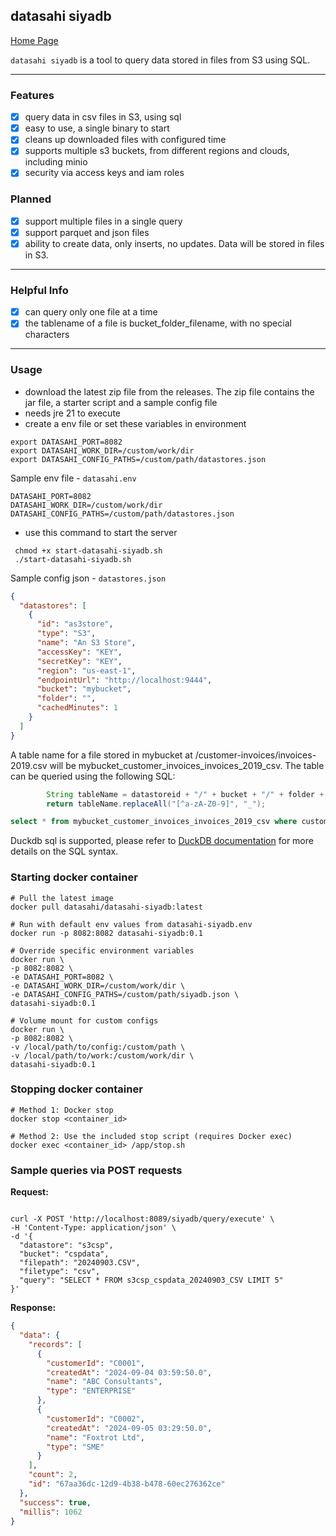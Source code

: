 ## datasahi siyadb

[Home Page](https://datasahi.com)

`datasahi siyadb` is a tool to query data stored in files from S3 using SQL.

---
### Features
- [x] query data in csv files in S3, using sql
- [x] easy to use, a single binary to start
- [x] cleans up downloaded files with configured time
- [x] supports multiple s3 buckets, from different regions and clouds, including minio
- [x] security via access keys and iam roles

### Planned
- [x] support multiple files in a single query
- [x] support parquet and json files
- [x] ability to create data, only inserts, no updates. Data will be stored in files in S3. 

---
### Helpful Info
- [x] can query only one file at a time
- [x] the tablename of a file is bucket_folder_filename, with no special characters

---
### Usage
- download the latest zip file from the releases. The zip file contains the jar file, a starter script and a sample config file
- needs jre 21 to execute
- create a env file or set these variables in environment
```shell
export DATASAHI_PORT=8082
export DATASAHI_WORK_DIR=/custom/work/dir
export DATASAHI_CONFIG_PATHS=/custom/path/datastores.json
```
Sample env file - `datasahi.env`
```shell
DATASAHI_PORT=8082
DATASAHI_WORK_DIR=/custom/work/dir
DATASAHI_CONFIG_PATHS=/custom/path/datastores.json
```
- use this command to start the server
 ```shell
  chmod +x start-datasahi-siyadb.sh
  ./start-datasahi-siyadb.sh
```

Sample config json - `datastores.json`
```json
{
  "datastores": [
    {
      "id": "as3store",
      "type": "S3",
      "name": "An S3 Store",
      "accessKey": "KEY",
      "secretKey": "KEY",
      "region": "us-east-1",
      "endpointUrl": "http://localhost:9444",
      "bucket": "mybucket",
      "folder": "",
      "cachedMinutes": 1
    }
  ]
}
```
A table name for a file stored in mybucket at /customer-invoices/invoices-2019.csv will be mybucket_customer_invoices_invoices_2019_csv. The table can be queried using the following SQL:
```java
        String tableName = datastoreid + "/" + bucket + "/" + folder + "/" + filename;
        return tableName.replaceAll("[^a-zA-Z0-9]", "_");
```

```sql
select * from mybucket_customer_invoices_invoices_2019_csv where customer_id = '12345' limit 10;
```
Duckdb sql is supported, please refer to [DuckDB documentation](https://duckdb.org/docs/sql/introduction) for more details on the SQL syntax. 

### Starting docker container

```shell
# Pull the latest image
docker pull datasahi/datasahi-siyadb:latest

# Run with default env values from datasahi-siyadb.env
docker run -p 8082:8082 datasahi-siyadb:0.1

# Override specific environment variables
docker run \
-p 8082:8082 \
-e DATASAHI_PORT=8082 \
-e DATASAHI_WORK_DIR=/custom/work/dir \
-e DATASAHI_CONFIG_PATHS=/custom/path/siyadb.json \
datasahi-siyadb:0.1

# Volume mount for custom configs
docker run \
-p 8082:8082 \
-v /local/path/to/config:/custom/path \
-v /local/path/to/work:/custom/work/dir \
datasahi-siyadb:0.1
```

### Stopping docker container

```shell
# Method 1: Docker stop
docker stop <container_id>

# Method 2: Use the included stop script (requires Docker exec)
docker exec <container_id> /app/stop.sh
```

### Sample queries via POST requests
**Request:**
```shell

curl -X POST 'http://localhost:8089/siyadb/query/execute' \
-H 'Content-Type: application/json' \
-d '{
  "datastore": "s3csp",
  "bucket": "cspdata",
  "filepath": "20240903.CSV",
  "filetype": "csv",
  "query": "SELECT * FROM s3csp_cspdata_20240903_CSV LIMIT 5"
}'
```

**Response:**
```json
{
  "data": {
    "records": [
      {
        "customerId": "C0001",
        "createdAt": "2024-09-04 03:59:50.0",
        "name": "ABC Consultants",
        "type": "ENTERPRISE"
      },
      {
        "customerId": "C0002",
        "createdAt": "2024-09-05 03:29:50.0",
        "name": "Foxtrot Ltd",
        "type": "SME"
      }
    ],
    "count": 2,
    "id": "67aa36dc-12d9-4b38-b478-60ec276362ce"
  },
  "success": true,
  "millis": 1062
}
```